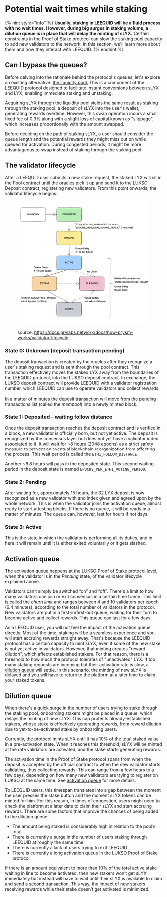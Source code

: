 # Potential wait times while staking

{% hint style="info" %}
**Usually, staking in LEEQUID will be a fluid process with no wait times**. **However, during big surges in staking volume, a dilution queue is in place that will delay the minting of sLYX.** Certain constraints in the Proof of Stake protocol can slow the staking pool capacity to add new validators to the network. In this section, we'll learn more about them and how they interact with LEEQUID.
{% endhint %}

## Can I bypass the queues?

Before delving into the rationale behind the protocol's queues, let's explore an existing alternative: [the liquidity pool.](../../leequid-in-depth/the-liquidity-pool-dex/) This is a component of the LEEQUID protocol designed to facilitate instant conversions between sLYX and LYX, enabling immediate staking and unstaking.&#x20;

Acquiring sLYX through the liquidity pool yields the same result as staking through the staking pool: a deposit of sLYX into the user's wallet, generating rewards overtime. However, this swap operation incurs a small fixed fee of 0.3% along with a slight loss of capital known as "slippage", which increases proportionally with the amount swapped.&#x20;

Before deciding on the path of staking sLYX, a user should consider the queue length and the potential rewards they might miss out on while queued for activation. During congested periods, it might be more advantageous to swap instead of staking through the staking pool.

## The validator lifecycle

After a LEEQUID user submits a new stake request, the staked LYX will sit in the [Pool contract](../../leequid-in-depth/smart-contracts/pool.md) until the oracles pick it up and send it to the LUKSO Deposit contract, registering new validators. From this point onwards, the validator lifecycle begins:

<figure><img src="../../.gitbook/assets/Validator_states (2).png" alt=""><figcaption><p>source: <a href="https://docs.prylabs.network/docs/how-prysm-works/validator-lifecycle">https://docs.prylabs.network/docs/how-prysm-works/validator-lifecycle</a></p></figcaption></figure>

### State 0: Unknown (deposit transaction pending)

The deposit transaction is created by the oracles after they recognize a user's staking request and is sent through the pool contract. This transaction effectively moves the staked LYX away from the boundaries of the LEEQUID protocol, into the LUKSO deposit contract. In exchange, the LUKSO deposit contract will provide LEEQUID with a validator registration number, which LEEQUID can use to operate validators and collect rewards. \
\
In a matter of minutes the deposit transaction will move from the pending transactions list (called the _mempool_) into a newly minted block.&#x20;

### State 1: Deposited - waiting follow distance

Once the deposit transaction reaches the deposit contract and is verified in a block, a new validator is officially born, but not yet active. The deposit is recognized by the consensus layer but does not yet have a validator index associated to it. It will wait for \~8 hours (2048 epochs) as a strict safety measure to prevent an eventual blockchain reorganization from affecting the process. This wait period is called the `ETH1_FOLLOW_DISTANCE.`

Another \~6.8 hours will pass in the deposited state. This second waiting period in the deposit state is named `EPOCHS_PER_ETH1_VOTING_PERIOD`.&#x20;

### State 2: Pending

After waiting for, approximately 15 hours, the 32 LYX deposit is now recognized as a new validator with and index given and agreed upon by the whole network. This is when the validator joins the activation queue, almost ready to start attesting blocks. If there is no queue, it will be ready in a matter of minutes. The queue can, however, last for hours if not days.&#x20;

### State 3: Active

This is the state in which the validator is performing all its duties, and in here it will remain until it is either exited voluntarily or it gets slashed.&#x20;

## Activation queue

The activation queue happens at the LUKSO Proof of Stake protocol level, when the validator is in the _Pending_ state, of the validator lifecycle explained above.&#x20;

Validators can’t simply be switched “on” and “off”. There's a limit to how many validators can join or exit consensus in a certain time frame. This limit is called the _churn limit_ and ranges between 4 and 10 validators per epoch (6.4 minutes), according to the total number of validators in the protocol. New validators are put in a first-in/first-out queue, waiting for their turn to become active and collect rewards. This queue can last for a few days.

As a LEEQUID user, you will not feel the impact of the activation queue directly. Most of the time, staking will be a seamless experience and you will start accruing rewards straight away. That's because the LEEQUID protocol has a certain capacity to mint sLYX, even if some of the new stake is not yet active in validators. However, that minting creates "reward dilution", which affects established stakers. For that reason, there is a threshold to how much the protocol tolerates of "unactivated" LYX. If too many staking requests are incoming but their activation rate is slow, a [dilution queue](potential-wait-times-while-staking.md#dilution-queue) will settle. In this scenario, the minting of new sLYX is delayed and you will have to return to the platform at a later time to claim your staked tokens.&#x20;

## Dilution queue

When there's a quick surge in the number of users trying to stake through the staking pool, onboarding stakers might be placed in a queue, which delays the minting of new sLYX. This cap protects already-established stakers, whose stake is effectively generating rewards, from reward dilution due to yet-to-be-activated stake by onboarding users.&#x20;

Currently, the protocol mints sLYX until it has 10% of the total staked value in a pre-activation state. When it reaches this threshold, sLYX will be minted at the rate validators are activated, and the stake starts generating rewards.

The activation time in the Proof of Stake protocol spans from when the deposit is accepted by the official contract to when the new validator starts validating, thus collecting rewards. This can range from a few hours to a few days, depending on how many new validators are trying to register on LUKSO at the same time. See [activation queue](potential-wait-times-while-staking.md#activation-queue) for more details.

To LEEQUID users, this timespan translates into a gap between the moment the user presses the stake button and the moment sLYX tokens can be minted for him. For this reason, in times of congestion, users might need to check the platform at a later date to claim their sLYX and start accruing rewards. There are some factors that improve the chances of being added to the dilution queue:

* The amount being staked is considerably high in relation to the pool’s total
* There is currently a surge in the number of users staking through LEEQUID at roughly the same time
* There is currently a lack of users trying to exit LEEQUID
* There is currently a long activation queue in the LUKSO Proof of Stake protocol

If there is an amount equivalent to more than 10% of the total active stake waiting in line to become activated, then new stakers won’t get sLYX immediately but instead will have to wait until their sLYX is available to claim and send a second transaction. This way, the impact of new stakers receiving rewards while their stake doesn’t get activated is minimized.

